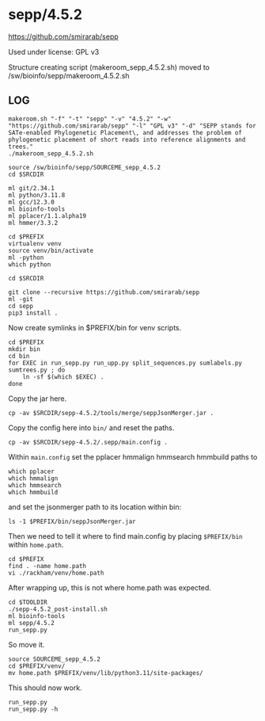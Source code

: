 sepp/4.5.2
========================

<https://github.com/smirarab/sepp>

Used under license:
GPL v3


Structure creating script (makeroom_sepp_4.5.2.sh) moved to /sw/bioinfo/sepp/makeroom_4.5.2.sh

LOG
---

    makeroom.sh "-f" "-t" "sepp" "-v" "4.5.2" "-w" "https://github.com/smirarab/sepp" "-l" "GPL v3" "-d" "SEPP stands for SATe-enabled Phylogenetic Placement\, and addresses the problem of phylogenetic placement of short reads into reference alignments and trees."
    ./makeroom_sepp_4.5.2.sh

    source /sw/bioinfo/sepp/SOURCEME_sepp_4.5.2
    cd $SRCDIR

    ml git/2.34.1
    ml python/3.11.8
    ml gcc/12.3.0
    ml bioinfo-tools
    ml pplacer/1.1.alpha19
    ml hmmer/3.3.2

    cd $PREFIX
    virtualenv venv
    source venv/bin/activate
    ml -python
    which python

    cd $SRCDIR

    git clone --recursive https://github.com/smirarab/sepp
    ml -git
    cd sepp
    pip3 install .

Now create symlinks in $PREFIX/bin for venv scripts.

    cd $PREFIX
    mkdir bin
    cd bin
    for EXEC in run_sepp.py run_upp.py split_sequences.py sumlabels.py sumtrees.py ; do
        ln -sf $(which $EXEC) .
    done

Copy the jar here.

    cp -av $SRCDIR/sepp-4.5.2/tools/merge/seppJsonMerger.jar .

Copy the config here into `bin/` and reset the paths.

    cp -av $SRCDIR/sepp-4.5.2/.sepp/main.config .

Within `main.config` set the pplacer hmmalign hmmsearch hmmbuild paths to

    which pplacer
    which hmmalign
    which hmmsearch
    which hmmbuild

and set the jsonmerger path to its location within bin:

    ls -1 $PREFIX/bin/seppJsonMerger.jar

Then we need to tell it where to find main.config by placing `$PREFIX/bin` within `home.path`.

    cd $PREFIX
    find . -name home.path
    vi ./rackham/venv/home.path

After wrapping up, this is not where home.path was expected.

    cd $TOOLDIR
    ./sepp-4.5.2_post-install.sh
    ml bioinfo-tools
    ml sepp/4.5.2
    run_sepp.py

So move it.

    source SOURCEME_sepp_4.5.2
    cd $PREFIX/venv/
    mv home.path $PREFIX/venv/lib/python3.11/site-packages/

This should now work.

    run_sepp.py
    run_sepp.py -h
